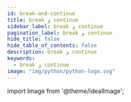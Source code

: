 ```yaml
---
id: break-and-continue
title: break و continue
sidebar_label: break و continue
pagination_label: break و continue
hide_title: false
hide_table_of_contents: false
description: break و continue
keywords:
  - break و continue
image: "img/python/python-logo.svg"
---
```


import Image from '@theme/IdealImage';
